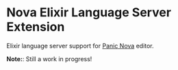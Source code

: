 # Nova Elixir Language Server Extension

Elixir language server support for [Panic Nova](https://panic.com/nova) editor.

**Note:**: Still a work in progress!